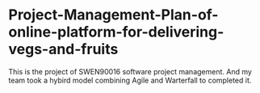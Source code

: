 # Project-Management-Plan-of-online-platform-for-delivering-vegs-and-fruits
This is the project of SWEN90016 software project management. And my team took a hybird model combining Agile and Warterfall to completed it.
